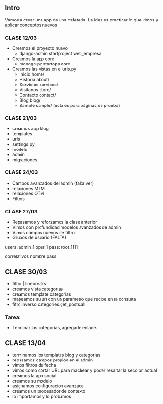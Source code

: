 ## Intro
Vamos a crear una app de una cafeteria.
La idea es practicar lo que vimos y aplicar conceptos nuevos

### CLASE 12/03

- Creamos el proyecto nuevo
  - django-admin startproject web_empresa
- Creamos la app core
  - manage.py startapp core
- Creamos las vistas en el urls.py
  - Inicio home/
  - Historia about/
  - Servicios services/
  - Visítanos store/
  - Contacto contact/
  - Blog blog/
  - Sample sample/ (esta es para páginas de prueba)

### CLASE 21/03

- creamos app blog
- templates
- urls
- settings.py
- models
- admin
- migraciones


### CLASE 24/03

- Campos avanzados del admin (falta ver)
- relaciones MTM
- relaciones OTM
- Filtros


### CLASE 27/03

- Repasamos y reforzamos la clase anterior
- Vimos con profundidad modelos avanzados de admin
- Vimos campos nuevos de filtro
- Grupos de usuario (FALTA)

users:
admin_1
oper_1
pass: root_1111

correlativos nombre pass

## CLASE 30/03

- filtro | linebreaks
- creamos vista categorias
- creamos template categorias
- mapeamos su url con un parametro que recibe en la consulta
- fitro inverso categories.get_posts.all

### Tarea:
- Terminar las categorias, agregarle enlace.

## CLASE 13/04

- terminamos los templates blog y categorias
- repasamos campos propios en el admin
- vimos filtros de fecha
- vimos como cortar URL para machear y poder resaltar la seccion actual
- creamos la app social
- creamos su modelo
- asignamos configuracion avanzada
- creamos un procesador de contexto
- lo importamos y lo probamos